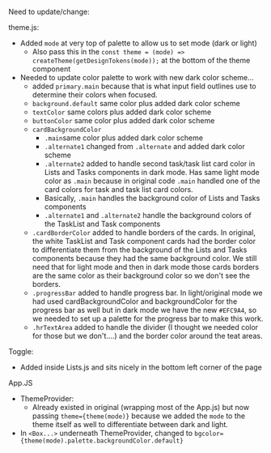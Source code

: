 Need to update/change:

theme.js:
* Added `mode` at very top of palette to allow us to set mode (dark or light)
  * Also pass this in the `const theme = (mode) => createTheme(getDesignTokens(mode));` at the bottom of the theme component
* Needed to update color palette to work with new dark color scheme... 
  * added `primary.main` because that is what input field outlines use to determine their colors when focused.
  * `background.default` same color plus added dark color scheme
  * `textColor` same colors plus added dark color scheme
  * `buttonColor` same color plus added dark color scheme
  * `cardBackgroundColor` 
    * `.main`same color plus added dark color scheme
    * `.alternate1` changed from `.alternate` and added dark color scheme
    * `.alternate2` added to handle second task/task list card color in Lists and Tasks components in dark mode.  Has same light mode color as `.main` because in original code `.main` handled one of the card colors for task and task list card colors.
    * Basically, `.main` handles the background color of Lists and Tasks components
    * `.alternate1` and `.alternate2` handle the background colors of the TaskList and Task components
  * `.cardBorderColor` added to handle borders of the cards.  In original, the white TaskList and Task component cards had the border color to differentiate them from the background of the Lists and Tasks components because they had the same background color. We still need that for light mode and then in dark mode those cards borders are the same color as their background color so we don't see the borders.
  * `.progressBar` added to handle progress bar. In light/original mode we had used cardBackgroundColor and backgroundColor for the progress bar as well but in dark mode we have the new `#EFC9A4`, so we needed to set up a palette for the progress bar to make this work.
  * `.hrTextArea` added to handle the divider (I thought we needed color for those but we don't....) and the border color around the teat areas.

Toggle:

* Added inside Lists.js and sits nicely in the bottom left corner of the page

App.JS

* ThemeProvider: 
  * Already existed in original (wrapping most of the App.js) but now passing `theme={theme(mode)}` because we added the `mode` to the theme itself as well to differentiate between dark and light.
* In `<Box...>` underneath ThemeProvider, changed to `bgcolor={theme(mode).palette.backgroundColor.default}`
